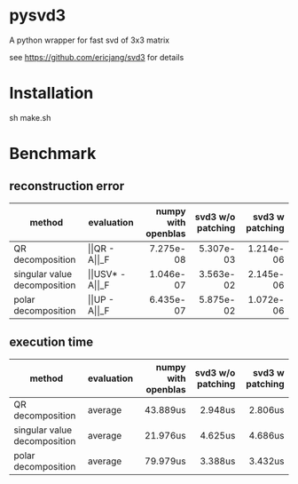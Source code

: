 # pysvd3
A python wrapper for fast svd of 3x3 matrix

see https://github.com/ericjang/svd3 for details

# Installation
sh make.sh

# Benchmark
## reconstruction error
|        method                |   evaluation        | numpy with openblas | svd3 w/o patching |  svd3 w patching |
| ---------------------------- | --------------------|--------------------:|------------------:|-----------------:|
| QR decomposition             | \|\|QR - A\|\|\_F   | 7.275e-08           | 5.307e-03         | 1.214e-06        |
| singular value decomposition | \|\|USV* - A\|\|\_F | 1.046e-07           | 3.563e-02         | 2.145e-06        |
| polar decomposition          | \|\|UP - A\|\|\_F   | 6.435e-07           | 5.875e-02         | 1.072e-06        |

## execution time
|        method                |   evaluation        | numpy with openblas | svd3 w/o patching |  svd3 w patching |
| ---------------------------- | --------------------|--------------------:|------------------:|-----------------:|
| QR decomposition             | average             | 43.889us            | 2.948us           | 2.806us          |
| singular value decomposition | average             | 21.976us            | 4.625us           | 4.686us          |
| polar decomposition          | average             | 79.979us            | 3.388us           | 3.432us          |
